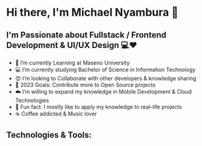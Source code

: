 # Hi there, I'm Michael Nyambura 👋
## I'm Passionate about Fullstack / Frontend Development & UI/UX Design 💻❤️
* 📘 I’m currently Learning at Maseno University
* 💻 I’m currently studying Bachelor of Science in Information Technology
* 😍 I’m looking to Collaborate with other developers & knowledge sharing
* 🎯 2023 Goals: Contribute more to Open Source projects
* ☁️ I’m willing to expand my knowledge in Mobile Development & Cloud Technologies
* 🤹 Fun fact: I mostly like to apply my knowledge to real-life projects
* ☕ Coffee addicted & Music lover
## Technologies & Tools:
 
